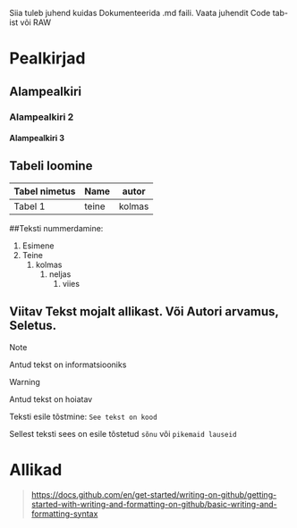 Siia tuleb juhend kuidas Dokumenteerida .md faili.
Vaata juhendit Code tab-ist või RAW

# Pealkirjad
## Alampealkiri
### Alampealkiri 2
#### Alampealkiri 3


## Tabeli loomine
| Tabel nimetus                                   | Name                           | autor  |
|-------------------------------------------------|--------------------------------|--------|
| Tabel 1                                         | teine                          | kolmas |

##Teksti nummerdamine:
1. Esimene
1. Teine
    1. kolmas
         1. neljas
             1. viies


## Viitav Tekst mojalt allikast. Või Autori arvamus, Seletus.
> [!NOTE]
> Antud tekst on informatsiooniks

> [!WARNING]
> Antud tekst on hoiatav



Teksti esile tõstmine:
```See tekst on kood```

Sellest teksti sees on esile tõstetud `sõnu` või `pikemaid lauseid` 



# Allikad
> https://docs.github.com/en/get-started/writing-on-github/getting-started-with-writing-and-formatting-on-github/basic-writing-and-formatting-syntax
